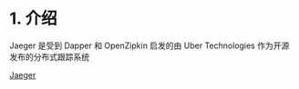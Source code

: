 # 1. 介绍
Jaeger 是受到 Dapper 和 OpenZipkin 启发的由 Uber Technologies 作为开源发布的分布式跟踪系统

[Jaeger](https://www.cnblogs.com/timelesszhuang/p/16247585.html)